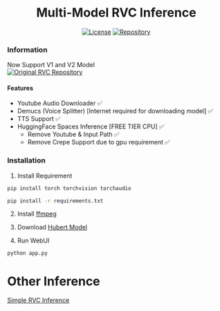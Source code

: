 <div align="center">

# Multi-Model RVC Inference

[![License](https://img.shields.io/github/license/arkandash/Multi-Model-RVC-Inference?style=for-the-badge)](https://github.com/ArkanDash/Multi-Model-RVC-Inference/blob/master/LICENSE)
[![Repository](https://img.shields.io/badge/Github-Multi%20Model%20RVC%20Inference-blue?style=for-the-badge&logo=github)](https://github.com/ArkanDash/Multi-Model-RVC-Inference)
</div>

### Information
Now Support V1 and V2 Model <br />
[![Original RVC Repository](https://img.shields.io/badge/Github-Original%20RVC%20Repository-blue?style=for-the-badge&logo=github)](https://github.com/RVC-Project/Retrieval-based-Voice-Conversion-WebUI)
#### Features
- Youtube Audio Downloader ✅
- Demucs (Voice Splitter) [Internet required for downloading model] ✅
- TTS Support ✅
- HuggingFace Spaces Inference [FREE TIER CPU] ✅
    - Remove Youtube & Input Path ✅
    - Remove Crepe Support due to gpu requirement ✅

### Installation

1. Install Requirement <br />
```bash
pip install torch torchvision torchaudio

pip install -r requirements.txt
```

2. Install [ffmpeg](https://ffmpeg.org/)

3. Download [Hubert Model](https://huggingface.co/lj1995/VoiceConversionWebUI/blob/main/hubert_base.pt)

4. Run WebUI <br />
```bash
python app.py
```
# Other Inference
[Simple RVC Inference](https://github.com/ArkanDash/rvc-simple-inference)